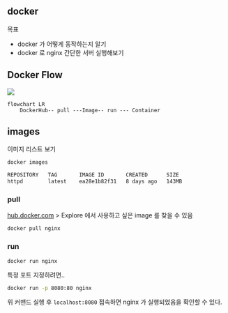 ## docker

목표

* docker 가 어떻게 동작하는지 알기
* docker 로 nginx 간단한 서버 실행해보기

## Docker Flow

[![](https://mermaid.ink/img/eyJjb2RlIjoiZmxvd2NoYXJ0IExSXG4gICAgRG9ja2VySHViLS0gcHVsbCAtLS1JbWFnZXMtLSBydW4gLS0tIENvbnRhaW5lciIsIm1lcm1haWQiOnsidGhlbWUiOiJkZWZhdWx0In0sInVwZGF0ZUVkaXRvciI6ZmFsc2UsImF1dG9TeW5jIjp0cnVlLCJ1cGRhdGVEaWFncmFtIjpmYWxzZX0)](https://mermaid-js.github.io/mermaid-live-editor/edit#eyJjb2RlIjoiZmxvd2NoYXJ0IExSXG4gICAgRG9ja2VySHViLS0gcHVsbCAtLS1JbWFnZXMtLSBydW4gLS0tIENvbnRhaW5lciIsIm1lcm1haWQiOiJ7XG4gIFwidGhlbWVcIjogXCJkZWZhdWx0XCJcbn0iLCJ1cGRhdGVFZGl0b3IiOmZhbHNlLCJhdXRvU3luYyI6dHJ1ZSwidXBkYXRlRGlhZ3JhbSI6ZmFsc2V9)

```mermaid
flowchart LR
    DockerHub-- pull ---Image-- run --- Container
```

## images

이미지 리스트 보기

```bash
docker images
```

```bash
REPOSITORY   TAG       IMAGE ID       CREATED      SIZE
httpd        latest    ea28e1b82f31   8 days ago   143MB
```

### pull

[hub.docker.com](https://hub.docker.com/) > Explore 에서 사용하고 싶은 image 를 찾을 수 있음

```bash
docker pull nginx
```

### run

```
docker run nginx
```

특정 포트 지정하려면..

```bash
docker run -p 8080:80 nginx
```

위 커맨드 실행 후 `localhost:8080` 접속하면 nginx 가 실행되었음을 확인할 수 있다.